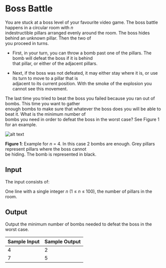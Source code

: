 # Boss Battle

You are stuck at a boss level of your favourite video game. The boss battle happens in a circular room with *n*\
indestructible pillars arranged evenly around the room. The boss hides behind an unknown pillar. Then the two of\
you proceed in turns.

- First, in your turn, you can throw a bomb past one of the pillars. The bomb will defeat the boss if it is behind\
that pillar, or either of the adjacent pillars.

- Next, if the boss was not defeated, it may either stay where it is, or use its turn to move to a pillar that is\
adjacent to its current position. With the smoke of the explosion you cannot see this movement.

The last time you tried to beat the boss you failed because you ran out of bombs. This time you want to gather\
enough bombs to make sure that whatever the boss does you will be able to beat it. What is the minimum number of\
bombs you need in order to defeat the boss in the worst case? See Figure 1 for an example.

![alt text](https://open.kattis.com/problems/bossbattle/file/statement/en/img-0001.png)

**Figure 1**: Example for *n* = 4. In this case 2 bombs are enough. Grey pillars represent pillars where the boss cannot\
be hiding. The bomb is represented in black.

## Input

The input consists of:

One line with a single integer *n* (1 ≤ *n* ≤ 100), the number of pillars in the room.

## Output

Output the minimum number of bombs needed to defeat the boss in the worst case.

| Sample Input | Sample Output |
| ---          | ---           |
| 4            | 2             |
| 7            | 5             |